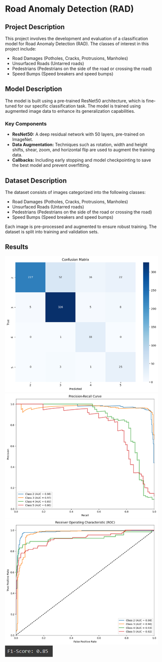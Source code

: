 # Road Anomaly Detection (RAD)

## Project Description

This project involves the development and evaluation of a classification model for Road Anomaly Detection (RAD). The classes of interest in this project include:
- Road Damages (Potholes, Cracks, Protrusions, Manholes)
- Unsurfaced Roads (Untarred roads)
- Pedestrians (Pedestrians on the side of the road or crossing the road)
- Speed Bumps (Speed breakers and speed bumps)

## Model Description

The model is built using a pre-trained ResNet50 architecture, which is fine-tuned for our specific classification task. The model is trained using augmented image data to enhance its generalization capabilities.

### Key Components

- **ResNet50:** A deep residual network with 50 layers, pre-trained on ImageNet.
- **Data Augmentation:** Techniques such as rotation, width and height shifts, shear, zoom, and horizontal flip are used to augment the training data.
- **Callbacks:** Including early stopping and model checkpointing to save the best model and prevent overfitting.

## Dataset Description

The dataset consists of images categorized into the following classes:
- Road Damages (Potholes, Cracks, Protrusions, Manholes)
- Unsurfaced Roads (Untarred roads)
- Pedestrians (Pedestrians on the side of the road or crossing the road)
- Speed Bumps (Speed breakers and speed bumps)

Each image is pre-processed and augmented to ensure robust training. The dataset is split into training and validation sets.

## Results
![Confusion Matrix](images/matrix.png)
![Precision Recall Curve](images/pre_recall.png)
![ROC Curve](images/roc.png)
![F1 Score](images/f1_score.png)
